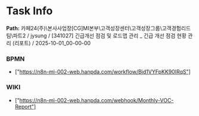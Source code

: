 # Task Info

**Path:** 카페24(주)\본사사업장\[CG]MI본부\고객성장센터\고객성장그룹\고객경험리드팀\파트2 / jysung / [341027] 긴급개선 점검 및 로드맵 관리 _ 긴급 개선 점검 현황 관리 (리포트) / 2025-10-01_00-00-00

### BPMN
- ["https://n8n-mi-002-web.hanpda.com/workflow/Bjd1VYFpKK90IRqS"]

### WIKI
- ["https://n8n-mi-002-web.hanpda.com/webhook/Monthly-VOC-Report"]


